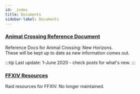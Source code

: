 ```yaml
---
id: _index
title: Documents
sidebar-label: Documents
---
```


### [**Animal Crossing Reference Document**](animal-crossing)

Reference Docs for Animal Crossing: New Horizons.  
These will be kept up to date as new information comes out.

:::tip
Last update: 1-June 2020 - check posts for what's new.
:::

### [**FFXIV Resources**](ffxiv)

Raid resources for FFXIV.
No longer maintained.
